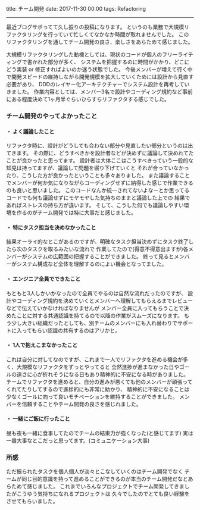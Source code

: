 title: チーム開発
date: 2017-11-30 00:00
tags: Refactoring

---

最近ブログサボってて久し振りの投稿になります。
というのも業務で大規模リファクタリングを行っていて忙しくてなかなか時間が取れませんでした。
このリファクタリングを通してチーム開発の良さ、楽しさをあらためて感じました。

大規模リファクタリングした動機としては、現状のコードが個人のフリーライティングで書かれた部分が多く、
システムを把握するのに時間がかかり、どこにどう実装 or 修正すればよいのか迷う状態でした。
今後メンバーが増えて行く中で開発スピードの維持しながら開発規模を拡大していくためには設計から見直す必要があり、
DDDのレイヤー化アーキテクチャーでシステム設計を再考していきました。
作業内容としては、メンバー3名で設計やコーディング規約など事前にある程度決めて1ヶ月半ぐらいひらすらリファクタする感じでした。

### チーム開発のやってよかったこと

#### ・ よく議論したこと

リファクタ時に、設計がどうしても合わない部分や見直したい部分というのは出てきます。
その際に、どうすべきかを設計者などが決めずに議論して決めれてたことが良かったと思ってます。
設計者は大体ここはこうすべきっていう一般的な知見は持ってますが、議論して問題を堀り下げていくと
それが合っていなかったり、こうした方が良かったということも多々ありました。
また議論することでメンバーが何か気になりながらコーディングせずに納得した感じで作業できるのも良いと思いました。
このコードなんか統一されてないよなーとか思ってるコードでも何も議論せずにモヤモヤした気持ちのままと議論した上での
結果であればストレスの持ち方が違います。
そして、こうした何でも議論しやすい環境を作るのがチーム開発では特に大事だと感じました。

#### ・ 特にタスク担当を決めなかったこと

結果オーライ的なとこがあるのですが、明確なタスク担当決めずにタスク終了したら次のタスクを取るみたいな流れで
作業してたので(得意不得意出ますが)各メンバーがシステムの広範囲の把握することができました。
終って見るとメンバーがシステム構成など全体を理解するのによい機会となってました。

#### ・ エンジニア全員でできたこと

もともと3人しかいかなったので全員でやるのは自然な流れだったのですが、
設計やコーディング規約を決めていくとメンバーへ理解してもらえるまでレビューなどで伝えていかなければなりませんが
メンバー全員に入ってもらうことで決めたことに対する共通認識を持てるので以降の作業がスムーズになります。
もう少し大きい組織だったとしても、別チームのメンバーにも入れ替わりでサポートに入ってもらい認識の共有するのはアリかと。

#### ・ 1人で抱えこまなかったこと

これは自分に対してなのですが、これまで一人でリファクタを進める機会が多く、大規模なリファクタをずっとやってると
全然進捗が進まなかった日やゴールの遠さに心が折れそうになる日もあり精神的に不安になる時がありました。
チームでリファクタを進めると、自分の進みが悪くても他のメンバーが頑張ってくれてたりしてするので進捗的にも非常に助かり、
精神的に不安になることは少なくゴールに向って良いモチベーションを維持することができました。
メンバーを信頼することやチーム開発の良さを感じれました。

#### ・ 一緒にご飯に行ったこと

昼も夜も一緒に食事してたのでチームの結束力が強くなった(と感じてます)
実は一番大事なとこだっと思ってます。(コミュニケーション大事)


### 所感

ただ振られたタスクを個人個人が淡々とこなしていくのはチーム開発でなく
チームが同じ目的意識を持って進めることができるのが本当のチーム開発だなとあらためて感じました。
これまでいろんなプロジェクトでチーム開発してきましたがこうゆう気持ちになれるプロジェクトは
久々でしたのでとても良い経験をさせてもらいました。
